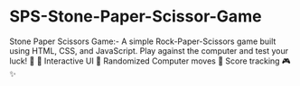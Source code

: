 # SPS-Stone-Paper-Scissor-Game
Stone Paper Scissors Game:-   A simple Rock-Paper-Scissors game built using HTML, CSS, and JavaScript. Play against the computer and test your luck! 🚀   🔹 Interactive UI   🔹 Randomized Computer moves   🔹 Score tracking  🎮✨
